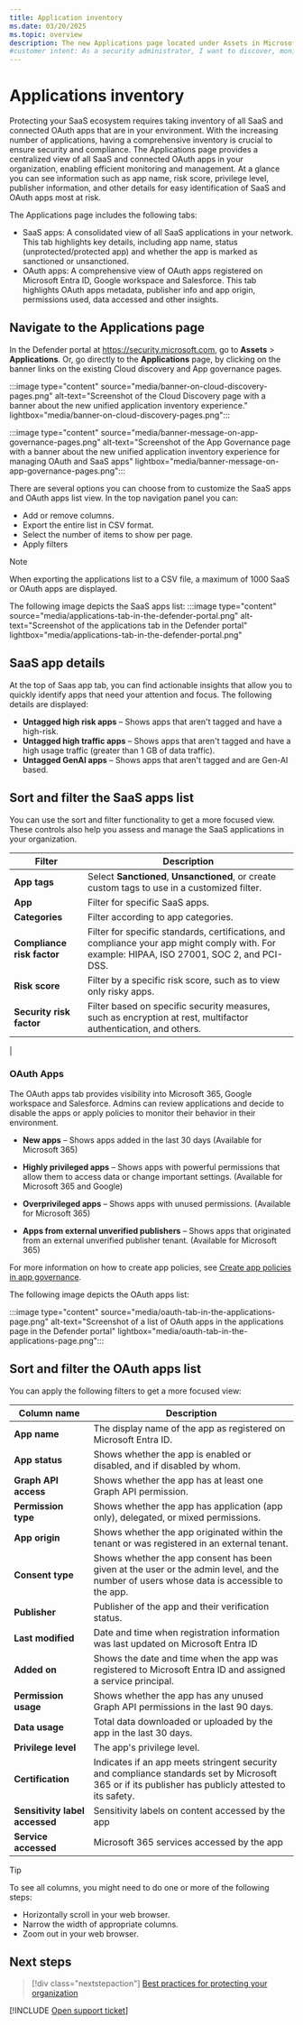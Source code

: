 ```yaml
---
title: Application inventory
ms.date: 03/20/2025
ms.topic: overview
description: The new Applications page located under Assets in Microsoft Defender XDR portal provides a centralized location for users to view and manage SaaS and SaaS connected OAuth apps information across their environment, ensuring optimal visibility and a comprehensive experience
#customer intent: As a security administrator, I want to discover, monitor, and manage all SaaS and OAuth connected apps in my organization so that I can ensure security and compliance.
---
```

# Applications inventory 

Protecting your SaaS ecosystem requires taking inventory of all SaaS and connected OAuth apps that are in your environment. With the increasing number of applications, having a comprehensive inventory is crucial to ensure security and compliance. The Applications page provides a centralized view of all SaaS and connected OAuth apps in your organization, enabling efficient monitoring and management.
At a glance you can see information such as app name, risk score, privilege level, publisher information, and other details for easy identification of SaaS and OAuth apps most at risk.

The Applications page includes the following tabs:

* SaaS apps: A consolidated view of all SaaS applications in your network. This tab highlights key details, including app name, status (unprotected/protected app) and whether the app is marked as sanctioned or unsanctioned.
* OAuth apps: A comprehensive view of OAuth apps registered on Microsoft Entra ID, Google workspace and Salesforce. This tab highlights OAuth apps metadata, publisher info and app origin, permissions used, data accessed and other insights.

## Navigate to the Applications page

In the Defender portal at <https://security.microsoft.com>, go to **Assets** > **Applications**. Or, go directly to the **Applications** page, by clicking on the banner links on the existing Cloud discovery and App governance pages.

:::image type="content" source="media/banner-on-cloud-discovery-pages.png" alt-text="Screenshot of the Cloud Discovery page with a banner about the new unified application inventory experience." lightbox="media/banner-on-cloud-discovery-pages.png":::

:::image type="content" source="media/banner-message-on-app-governance-pages.png" alt-text="Screenshot of the App Governance page with a banner about the new unified application inventory experience for managing OAuth and SaaS apps" lightbox="media/banner-message-on-app-governance-pages.png":::

There are several options you can choose from to customize the SaaS apps and OAuth apps list view. In the top navigation panel you can:

* Add or remove columns.
* Export the entire list in CSV format.
* Select the number of items to show per page.
* Apply filters

> [!NOTE]
> When exporting the applications list to a CSV file, a maximum of 1000 SaaS or OAuth apps are displayed.

The following image depicts the SaaS apps list:
:::image type="content" source="media/applications-tab-in-the-defender-portal.png" alt-text="Screenshot of the applications tab in the Defender portal" lightbox="media/applications-tab-in-the-defender-portal.png"


## SaaS app details

At the top of Saas app tab, you can find actionable insights that allow you to quickly identify apps that need your attention and focus. The following details are displayed:

* **Untagged high risk apps** – Shows apps that aren't tagged and have a high-risk.
* **Untagged high traffic apps** – Shows apps that aren't tagged and have a high usage traffic (greater than 1 GB of data traffic).
* **Untagged GenAI apps** – Shows apps that aren't tagged and are Gen-AI based.

## Sort and filter the SaaS apps list

You can use the sort and filter functionality to get a more focused view. These controls also help you assess and manage the SaaS applications in your organization.

|Filter  |Description  |
|---------|---------|
|**App tags**     |    Select **Sanctioned**, **Unsanctioned**, or create custom tags to use in a customized filter.  |
|**App**     |    Filter for specific SaaS apps.     |
|**Categories**     |  Filter according to app categories.       |
|**Compliance risk factor**     |   Filter for specific standards, certifications, and compliance your app might comply with. For example: HIPAA, ISO 27001, SOC 2, and PCI-DSS.      |
| **Risk score**     |  Filter by a specific risk score, such as to view only risky apps.       |
|**Security risk factor**     |   Filter based on specific security measures, such as encryption at rest, multifactor authentication, and others.
|

### OAuth Apps

The OAuth apps tab provides visibility into Microsoft 365, Google workspace and Salesforce. Admins can review applications and decide to disable the apps or apply policies to monitor their behavior in their environment.

* **New apps** – Shows apps added in the last 30 days (Available for Microsoft 365)

* **Highly privileged apps** – Shows apps with powerful permissions that allow them to access data or change important settings. (Available for Microsoft 365 and Google)

* **Overprivileged apps** – Shows apps with unused permissions. (Available for Microsoft 365)

* **Apps from external unverified publishers** – Shows apps that originated from an external unverified publisher tenant. (Available for Microsoft 365)

For more information on how to create app policies, see [Create app policies in app governance](app-governance-app-policies-create.md).

The following image depicts the OAuth apps list:

:::image type="content" source="media/oauth-tab-in-the-applications-page.png" alt-text="Screenshot of a list of OAuth apps in the applications page in the Defender portal" lightbox="media/oauth-tab-in-the-applications-page.png":::

## Sort and filter the OAuth apps list

You can apply the following filters to get a more focused view:

|Column name  |Description  |
|---------|---------|
| **App name** | The display name of the app as registered on Microsoft Entra ID. |
| **App status** | Shows whether the app is enabled or disabled, and if disabled by whom. |
| **Graph API access**| Shows whether the app has at least one Graph API permission. |
| **Permission type**| Shows whether the app has application (app only), delegated, or mixed permissions. |
| **App origin**| Shows whether the app originated within the tenant or was registered in an external tenant. |
| **Consent type**| Shows whether the app consent has been given at the user or the admin level, and the number of users whose data is accessible to the app. |
| **Publisher**| Publisher of the app and their verification status. |
| **Last modified**| Date and time when registration information was last updated on Microsoft Entra ID |
| **Added on**| Shows the date and time when the app was registered to Microsoft Entra ID and assigned a service principal. |
| **Permission usage**| Shows whether the app has any unused Graph API permissions in the last 90 days. |
| **Data usage**| Total data downloaded or uploaded by the app in the last 30 days. |
| **Privilege level**  | The app's privilege level. |
| **Certification**| Indicates if an app meets stringent security and compliance standards set by Microsoft 365 or if its publisher has publicly attested to its safety.  |
| **Sensitivity label accessed**| Sensitivity labels on content accessed by the app  |
| **Service accessed**| Microsoft 365 services accessed by the app  |


> [!TIP]
> To see all columns, you might need to do one or more of the following steps:
> * Horizontally scroll in your web browser.
> * Narrow the width of appropriate columns.
> * Zoom out in your web browser.

## Next steps

> [!div class="nextstepaction"]
> [Best practices for protecting your organization](best-practices.md)

[!INCLUDE [Open support ticket](includes/support.md)]
